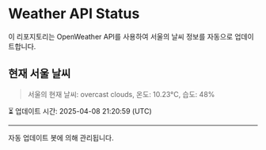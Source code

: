 
# Weather API Status

이 리포지토리는 OpenWeather API를 사용하여 서울의 날씨 정보를 자동으로 업데이트합니다.

## 현재 서울 날씨
> 서울의 현재 날씨: overcast clouds, 온도: 10.23°C, 습도: 48%

⏳ 업데이트 시간: 2025-04-08 21:20:59 (UTC)

---
자동 업데이트 봇에 의해 관리됩니다.
